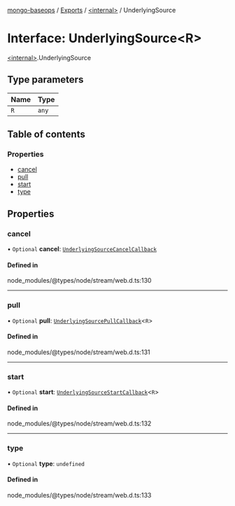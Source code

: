 [mongo-baseops](../README.md) / [Exports](../modules.md) / [\<internal\>](../modules/internal_.md) / UnderlyingSource

# Interface: UnderlyingSource\<R\>

[\<internal\>](../modules/internal_.md).UnderlyingSource

## Type parameters

| Name | Type |
| :------ | :------ |
| `R` | `any` |

## Table of contents

### Properties

- [cancel](internal_.UnderlyingSource.md#cancel)
- [pull](internal_.UnderlyingSource.md#pull)
- [start](internal_.UnderlyingSource.md#start)
- [type](internal_.UnderlyingSource.md#type)

## Properties

### cancel

• `Optional` **cancel**: [`UnderlyingSourceCancelCallback`](internal_.UnderlyingSourceCancelCallback.md)

#### Defined in

node_modules/@types/node/stream/web.d.ts:130

___

### pull

• `Optional` **pull**: [`UnderlyingSourcePullCallback`](internal_.UnderlyingSourcePullCallback.md)\<`R`\>

#### Defined in

node_modules/@types/node/stream/web.d.ts:131

___

### start

• `Optional` **start**: [`UnderlyingSourceStartCallback`](internal_.UnderlyingSourceStartCallback.md)\<`R`\>

#### Defined in

node_modules/@types/node/stream/web.d.ts:132

___

### type

• `Optional` **type**: `undefined`

#### Defined in

node_modules/@types/node/stream/web.d.ts:133
